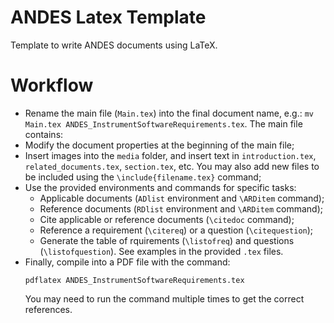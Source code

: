 # ANDES Latex Template

Template to write ANDES documents using LaTeX.

# Workflow

- Rename the main file (`Main.tex`) into the final document name, e.g.: `mv Main.tex ANDES_InstrumentSoftwareRequirements.tex`. The main file contains:
- Modify the document properties at the beginning of the main file;
- Insert images into the `media` folder, and insert text in `introduction.tex`, `related_documents.tex`, `section.tex`, etc.  You may also add new files to be included using the `\include{filename.tex}` command;
- Use the provided environments and commands for specific tasks:
  - Applicable documents (`ADlist` environment and `\ARDitem` command);
  - Reference documents (`RDlist` environment and `\ARDitem` command);
  - Cite applicable or reference documents (`\citedoc` command);
  - Reference a requirement (`\citereq`) or a question (`\citequestion`);
  - Generate the table of rquirements (`\listofreq`) and questions (`\listofquestion`).
  See examples in the provided `.tex` files.
- Finally, compile into a PDF file with the command:
  ```
  pdflatex ANDES_InstrumentSoftwareRequirements.tex
  ```
  You may need to run the command multiple times to get the correct references.
